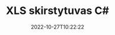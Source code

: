 ---
############################# Static ############################
layout: "auto-gen-merger"
date: 2022-10-27T10:22:22
draft: false
otherformats: ods odt one otp ott pdf pps ppsx ppt pptx rtf tex vdx vsdm vsdx vssm

############################# Head ############################
head_title: "Padalinkite XLS į kelis failus C#"
head_description: "Padalinkite vieną XLS failą į kelis failus pagal puslapių numerius, puslapių intervalus, lyginius ar nelyginius puslapius naudodami dokumentų sujungimo API."

############################# Header ############################
title: "XLS skirstytuvas C#"
description: "Padalinkite XLS keliomis .NET kodo eilutėmis."
bg_image: "https://cms.admin.containerize.com/templates/aspose/App_Themes/V3/images/bg/header1.png"
bg_overlay: false
button:
    enable: true
    icon: "fas fa-arrow-down"
    label: "Atsisiųskite nemokamą bandomąją versiją"
    link: "https://downloads.groupdocs.com/merger/net"

############################# SubMenu ############################
submenu:
    enable: true

    left:
        img_alt: "GroupDocs.Merger for .NET"
        image: "https://cms.admin.containerize.com/templates/groupdocs/images/product-logos/90x90-noborder/groupdocs-merger-net.png"
        product: "GroupDocs.Merger"
        platform: ".NET"

    middle:
        button:

            # button loop
            - link: "https://apireference.groupdocs.com/merger/net"
              text: "API nuoroda"

            # button loop
            - link: "https://github.com/groupdocs-merger"
              text: "Kodo pavyzdžiai"

            # button loop
            - link: "https://products.groupdocs.app/merger/family"
              text: "Tiesioginės demonstracinės versijos"

            # button loop
            - link: "https://purchase.groupdocs.com/pricing/merger/net"
              text: "Kainodara"

    right:
        link_download: "https://downloads.groupdocs.com/merger"
        link_learn: "https://docs.groupdocs.com/merger/net"
        link_buy: "https://purchase.groupdocs.com"

############################# About ############################
about:
    enable: true
    title: "Apie GroupDocs.Merger for .NET API"
    content: |
        Biblioteka [GroupDocs.Merger for .NET](/lt/merger/net/) siūlo paprastą sprendimą saugiai sujungti ir padalyti iš įvairių dokumentų formatų, įskaitant PDF, Microsoft Office (Word, Excel, PowerPoint, OneNote), OpenDocument, HTML, vaizdus ir daugelį kitų .NET programose. Pridėję vos kelias kodo eilutes, atlikite kelias dokumento operacijas, pvz., perkelkite, pašalinkite, pasukite, sukeiskite, išskleiskite arba pakeiskite dokumento puslapių orientaciją. Dokumentų sujungimo API taip pat palaiko dokumentų puslapių peržiūrą kaip vaizdą, kad būtų galima analizuoti dokumento struktūrą, formatavimą ir puslapio turinį.
        
        GroupDocs.Merger API yra tinkamas pasirinkimas įmonių sprendimams, kuriems reikia failų skaidymo funkcijų. Šios API yra gerai palaikomos visose pagrindinėse operacinėse sistemose ir platformose, įskaitant .NET Framework, .NET Standard, .NET Core, Mono.

############################# Steps ############################
steps:
    enable: true
    title_left: "Padalinkite XLS failo puslapius .NET"
    content_left: |
        [GroupDocs.Merger for .NET](/lt/merger/net/) leidžia C# kūrėjams lengvai padalinti vieną XLS failą į kelis gautus failus, įdiegiant keli lengvi žingsneliai.
        
        * Inicijuoti **SplitOptions** su išvesties failų kelio formatu.
        * Sukurkite naują **Merger** egzempliorių ir nurodykite šaltinio dokumento kelią kaip konstruktoriaus parametrą.
        * Paskambinkite **Split** ir perduokite **SplitOptions** objektą, kad išsaugotumėte gautus dokumentus.

    title_right: "Sistemos reikalavimai"
    content_right: |
        GroupDocs.Merger for .NET API palaikomos visose pagrindinėse platformose ir operacinėse sistemose. Prieš vykdydami toliau pateiktą kodą, įsitikinkite, kad jūsų sistemoje yra įdiegtos šios būtinos sąlygos.

        * Operacinės sistemos: Microsoft Windows, Linux, MacOS
        * Kūrimo aplinkos: Visual Studio, Xamarin, MonoDevelop
        * Karkasai: .NET Framework, .NET Standard, .NET Core, Mono
        * Atsisiųskite naujausią GroupDocs.Merger for .NET versiją iš [NuGet](https://www.nuget.org/packages/groupdocs.merger)
         
    code: |
     {{% merger/additional-styles %}}
     {{< merger/code-merger title="Kaip padalinti XLS failus naudojant C# pavyzdinį kodą">}}

        ```csharp    
        // Padalinkite XLS failą naudodami GroupDocs.Merger API
        string filePath = "input.xls";
        string filePathOut = "output.xls";

        // Inicijuoti SplitOptions klasę su išvesties failų kelio formatu
        SplitOptions splitOptions = new SplitOptions(filePathOut, new int[] { 3, 6, 8 });

        // Momentinis susijungimas su įvesties XLS dokumentu
        using (Merger merger = new Merger(filePath))
          {
            // Iškvieskite Split metodą ir perduokite SplitOptions objektą, kad išsaugotumėte gautus dokumentus
            merger.Split(splitOptions);
          }
        ```
     {{< /merger/code-merger >}}

############################# Demos ############################
demos:
    enable: true
    title: "Tiesioginės demonstracinės versijos – padalinkite XLS failą internete"
    content: |
       Padalykite XLS failą dabar apsilankę [GroupDocs.Merger Live Demos](https://products.groupdocs.app/splitter/xls) svetainėje.
       Tiesioginė demonstracinė versija turi šiuos privalumus.
        
############################# About Formats ############################
about_formats:
    enable: true

############################# More Formats ############################
more_formats:
    enable: true
    title: "Išskaidyti failą iš kitų formatų"
    content: |
        .NET dokumentuoja failų formatų ir vaizdų sujungimo ir padalijimo API. Padalinkite kai kuriuos populiarius failų formatus, kaip nurodyta toliau.

############################# Back to top ###############################
back_to_top:
    enable: true
---